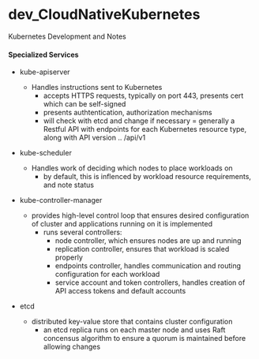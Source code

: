# dev_CloudNativeKubernetes
Kubernetes Development and Notes

#### Specialized Services
- kube-apiserver
  - Handles instructions sent to Kubernetes
    - accepts HTTPS requests, typically on port 443, presents cert which can be self-signed
    - presents authtentication, authorization mechanisms
    - will check with etcd and change if necessary
    = generally a Restful API with endpoints for each Kubernetes resource type, along with API version .. /api/v1

- kube-scheduler
  - Handles work of deciding which nodes to place workloads on
    - by default, this is inflenced by workload resource requirements, and note status

- kube-controller-manager
  - provides high-level control loop that ensures desired configuration of cluster and applications running on it is implemented
    - runs several controllers:
      - node controller, which ensures nodes are up and running
      - replication controller, ensures that workload is scaled properly
      - endpoints controller, handles communication and routing configuration for each workload
      - service account and token controllers, handles creation of API access tokens and default accounts

- etcd
  - distributed key-value store that contains cluster configuration
    - an etcd replica runs on each master node and uses Raft concensus algorithm to ensure a quorum is maintained before allowing changes
